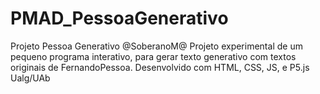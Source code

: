 # PMAD_PessoaGenerativo
 Projeto Pessoa Generativo
 @SoberanoM@
 Projeto experimental de um pequeno programa interativo, para gerar texto generativo com textos originais de FernandoPessoa. Desenvolvido com HTML, CSS, JS, e P5.js
 Ualg/UAb
